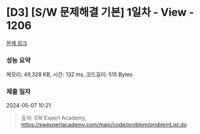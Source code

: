 # [D3] [S/W 문제해결 기본] 1일차 - View - 1206 

[문제 링크](https://swexpertacademy.com/main/code/problem/problemDetail.do?contestProbId=AV134DPqAA8CFAYh) 

### 성능 요약

메모리: 49,328 KB, 시간: 132 ms, 코드길이: 515 Bytes

### 제출 일자

2024-05-07 10:21



> 출처: SW Expert Academy, https://swexpertacademy.com/main/code/problem/problemList.do